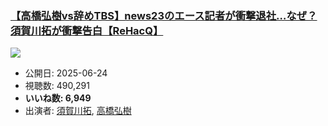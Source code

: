 ### [【高橋弘樹vs辞めTBS】news23のエース記者が衝撃退社…なぜ？須賀川拓が衝撃告白【ReHacQ】](https://www.youtube.com/watch?v=4CGY4E6aLXw)
[![](https://img.youtube.com/vi/4CGY4E6aLXw/sddefault.jpg)](https://www.youtube.com/watch?v=4CGY4E6aLXw)
-   公開日: 2025-06-24
-   視聴数: 490,291
-   **いいね数: 6,949**
-   出演者: [須賀川拓](/rehacq_fan/people/須賀川拓 "wikilink"), [高橋弘樹](/rehacq_fan/people/高橋弘樹 "wikilink")
